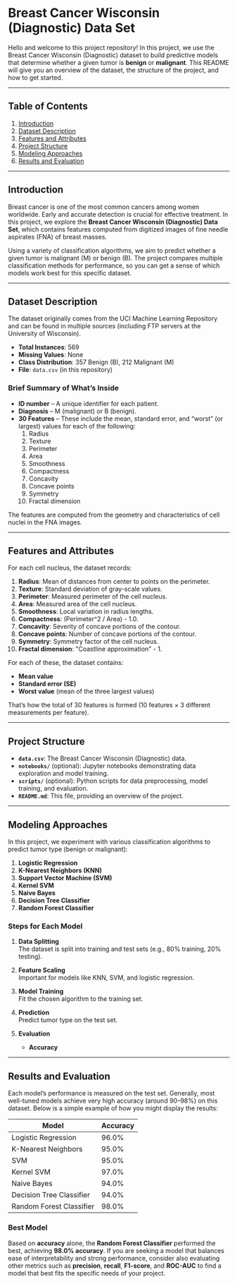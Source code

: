 # Breast Cancer Wisconsin (Diagnostic) Data Set

Hello and welcome to this project repository! In this project, we use the Breast Cancer Wisconsin (Diagnostic) dataset to build predictive models that determine whether a given tumor is **benign** or **malignant**. This README will give you an overview of the dataset, the structure of the project, and how to get started.

---

## Table of Contents
1. [Introduction](#introduction)
2. [Dataset Description](#dataset-description)
3. [Features and Attributes](#features-and-attributes)
4. [Project Structure](#project-structure)
5. [Modeling Approaches](#modeling-approaches)
6. [Results and Evaluation](#results-and-evaluation)

---

## Introduction
Breast cancer is one of the most common cancers among women worldwide. Early and accurate detection is crucial for effective treatment. In this project, we explore the **Breast Cancer Wisconsin (Diagnostic) Data Set**, which contains features computed from digitized images of fine needle aspirates (FNA) of breast masses. 

Using a variety of classification algorithms, we aim to predict whether a given tumor is malignant (M) or benign (B). The project compares multiple classification methods for performance, so you can get a sense of which models work best for this specific dataset.

---

## Dataset Description
The dataset originally comes from the UCI Machine Learning Repository and can be found in multiple sources (including FTP servers at the University of Wisconsin).

- **Total Instances**: 569
- **Missing Values**: None
- **Class Distribution**: 357 Benign (B), 212 Malignant (M)
- **File**: `data.csv` (in this repository)

### Brief Summary of What’s Inside
- **ID number** – A unique identifier for each patient.
- **Diagnosis** – M (malignant) or B (benign).
- **30 Features** – These include the mean, standard error, and “worst” (or largest) values for each of the following:
  1. Radius
  2. Texture
  3. Perimeter
  4. Area
  5. Smoothness
  6. Compactness
  7. Concavity
  8. Concave points
  9. Symmetry
  10. Fractal dimension
  
The features are computed from the geometry and characteristics of cell nuclei in the FNA images.

---

## Features and Attributes
For each cell nucleus, the dataset records:

1. **Radius**: Mean of distances from center to points on the perimeter.
2. **Texture**: Standard deviation of gray-scale values.
3. **Perimeter**: Measured perimeter of the cell nucleus.
4. **Area**: Measured area of the cell nucleus.
5. **Smoothness**: Local variation in radius lengths.
6. **Compactness**: (Perimeter^2 / Area) - 1.0.
7. **Concavity**: Severity of concave portions of the contour.
8. **Concave points**: Number of concave portions of the contour.
9. **Symmetry**: Symmetry factor of the cell nucleus.
10. **Fractal dimension**: "Coastline approximation" - 1.

For each of these, the dataset contains:
- **Mean value**
- **Standard error (SE)**
- **Worst value** (mean of the three largest values)

That’s how the total of 30 features is formed (10 features × 3 different measurements per feature).

---

## Project Structure
- **`data.csv`**: The Breast Cancer Wisconsin (Diagnostic) data.
- **`notebooks/`** (optional): Jupyter notebooks demonstrating data exploration and model training.
- **`scripts/`** (optional): Python scripts for data preprocessing, model training, and evaluation.
- **`README.md`**: This file, providing an overview of the project.

---
## Modeling Approaches

In this project, we experiment with various classification algorithms to predict tumor type (benign or malignant):

1. **Logistic Regression**
2. **K-Nearest Neighbors (KNN)**
3. **Support Vector Machine (SVM)**
4. **Kernel SVM**
5. **Naive Bayes**
6. **Decision Tree Classifier**
7. **Random Forest Classifier**

### Steps for Each Model

1. **Data Splitting**  
   The dataset is split into training and test sets (e.g., 80% training, 20% testing).
   
2. **Feature Scaling**  
   Important for models like KNN, SVM, and logistic regression.

3. **Model Training**  
   Fit the chosen algorithm to the training set.

4. **Prediction**  
   Predict tumor type on the test set.

5. **Evaluation**  
   - **Accuracy**

---

## Results and Evaluation

Each model’s performance is measured on the test set. Generally, most well-tuned models achieve very high accuracy (around 90–98%) on this dataset. Below is a simple example of how you might display the results:

| Model                     | Accuracy | 
|---------------------------|----------|
| Logistic Regression       | 96.0%    | 
| K-Nearest Neighbors       | 95.0%    | 
| SVM                       | 95.0%    | 
| Kernel SVM                | 97.0%    | 
| Naive Bayes               | 94.0%    |
| Decision Tree Classifier  | 94.0%    |
| Random Forest Classifier  | 98.0%    |

### Best Model
Based on **accuracy** alone, the **Random Forest Classifier** performed the best, achieving **98.0% accuracy**. If you are seeking a model that balances ease of interpretability and strong performance, consider also evaluating other metrics such as **precision**, **recall**, **F1-score**, and **ROC-AUC** to find a model that best fits the specific needs of your project.


